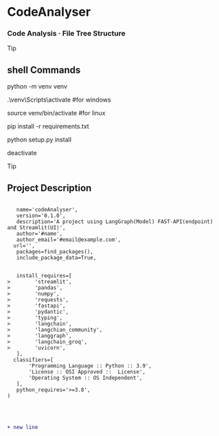 # CodeAnalyser
### Code Analysis · File Tree Structure


>[!TIP]
> ## shell Commands
>
> python -m venv venv
>
> .\venv\Scripts\activate         #for windows
>
> source venv/bin/activate        #for linux
>
> pip install -r requirements.txt
>
> python setup.py install
>
> deactivate


>[!TIP]
> ## Project Description
>
> ```
>
>    name='codeAnalyser',
>    version='0.1.0',
>    description='A project using LangGraph(Model) FAST-API(endpoint) and Streamlit(UI)',
>    author='#name',
>    author_email='#email@example.com',
>   url='',  
>    packages=find_packages(),
>    include_package_data=True,
>
>
>    install_requires=[
> >        'streamlit',
> >        'pandas',
> >        'numpy',
> >        'requests',
> >        'fastapi',
> >        'pydantic',
> >        'typing',
> >        'langchain',
> >        'langchian_community',
> >        'langgraph',
> >        'langchain_groq',
> >        'uvicorn',
>    ],
>   classifiers=[
>        'Programming Language :: Python :: 3.9',
>        'License :: OSI Approved ::  License',
>        'Operating System :: OS Independent',
>    ],
>    python_requires='>=3.8',
>)

> 
```
```
<br/>

```diff
+ new line
```
